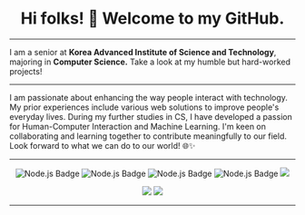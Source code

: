 <h1  align="center"> Hi folks! 👋 Welcome to my GitHub.</h1>
<hr>

I am a senior at **Korea Advanced Institute of Science and Technology**, majoring in **Computer Science.** Take a look at my humble but hard-worked projects!

<hr align="center">
  I am passionate about enhancing the way people interact with technology. My prior experiences include various web solutions to improve people's everyday lives. During my further studies in CS, I have developed a passion for Human-Computer Interaction and Machine Learning. I'm keen on collaborating and learning together to contribute meaningfully to our field. Look forward to what we can do to our world! 🌐✨
  <hr>
  <tr></tr><p align="center">
    
<img src="https://img.shields.io/badge/c++-%2300599C.svg?style=for-the-badge&logo=c%2B%2B&logoColor=white" alt="Node.js Badge">
<img src="https://img.shields.io/badge/node.js-6DA55F?style=for-the-badge&logo=node.js&logoColor=white" alt="Node.js Badge">
<img src="https://img.shields.io/badge/mysql-4479A1.svg?style=for-the-badge&logo=mysql&logoColor=white" alt="Node.js Badge">
<img src="https://img.shields.io/badge/javascript-%23323330.svg?style=for-the-badge&logo=javascript&logoColor=%23F7DF1E" alt="Node.js Badge">
<img src="https://img.shields.io/badge/html5-%23E34F26.svg?style=for-the-badge&logo=html5&logoColor=white">
  </p><p align="center">
<img src="https://img.shields.io/badge/adobe%20illustrator-%23FF9A00.svg?style=for-the-badge&logo=adobe%20illustrator&logoColor=white">
<img src="https://img.shields.io/badge/Adobe%20Premiere%20Pro-9999FF.svg?style=for-the-badge&logo=Adobe%20Premiere%20Pro&logoColor=white">

</p>
  <hr>
    
<!--
**lnnew/lnnew** is a ✨ _special_ ✨ repository because its `README.md` (this file) appears on your GitHub profile.

Here are some ideas to get you started:

- 🔭 I’m currently working on ...
- 🌱 I’m currently learning ...
- 👯 I’m looking to collaborate on ...
- 🤔 I’m looking for help with ...
- 💬 Ask me about ...
- 📫 How to reach me: ...
- 😄 Pronouns: ...
- ⚡ Fun fact: ...
-->
